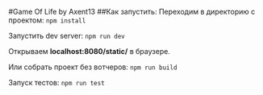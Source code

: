#Game Of Life by Axent13
##Как запустить:
Переходим в директорию с проектом:
`npm install`

Запустить dev server:
`npm run dev`

Открываем **localhost:8080/static/** в браузере.

Или собрать проект без вотчеров:
`npm run build`

Запуск тестов:
`npm run test`